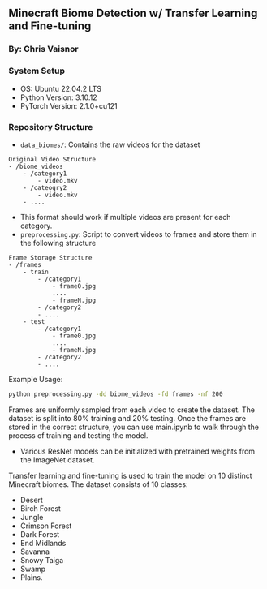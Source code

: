 ## Minecraft Biome Detection w/ Transfer Learning and Fine-tuning

### By: Chris Vaisnor

### System Setup
- OS: Ubuntu 22.04.2 LTS
- Python Version: 3.10.12
- PyTorch Version:  2.1.0+cu121

### Repository Structure
- `data_biomes/`: Contains the raw videos for the dataset
```
Original Video Structure
- /biome_videos
    - /category1
        - video.mkv
    - /cateogry2
        - video.mkv
    - ....
```
- This format should work if multiple videos are present for each category.
- `preprocessing.py`: Script to convert videos to frames and store them in the following structure
```
Frame Storage Structure
- /frames
    - train
        - /category1
            - frame0.jpg
            ....
            - frameN.jpg
        - /category2
        - ....
    - test
        - /category1
            - frame0.jpg
            ....
            - frameN.jpg
        - /category2
        - ....
```

Example Usage:
```bash
python preprocessing.py -dd biome_videos -fd frames -nf 200
```
Frames are uniformly sampled from each video to create the dataset. The dataset is split into 80% training and 20% testing.
Once the frames are stored in the correct structure, you can use main.ipynb to walk through the process of training and testing the model.
- Various ResNet models can be initialized with pretrained weights from the ImageNet dataset.

Transfer learning and fine-tuning is used to train the model on 10 distinct Minecraft biomes. The dataset consists of 10 classes:
- Desert
- Birch Forest
- Jungle 
- Crimson Forest
- Dark Forest
- End Midlands
- Savanna
- Snowy Taiga
- Swamp
- Plains. 